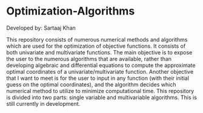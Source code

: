 # Optimization-Algorithms

Developed by: Sartaaj Khan

This repository consists of numerous numerical methods and algorithms which are used for the optimization of objective functions. It consists of both univariate 
and multivariate functions. The main objective is to expose the user to the numerous algorithms that are available, rather than developing algebraic and differential equations to
compute the approximate optimal coordinates of a univariate/multivariate function. Another objective that I want to meet is for the user to input in any function
(with their initial guess on the optimal coordinates), and the algorithm decides which numerical method to utilize to minimize computational time. This repository
is divided into two parts: single variable and multivariable algorithms. This is still currently in development.
